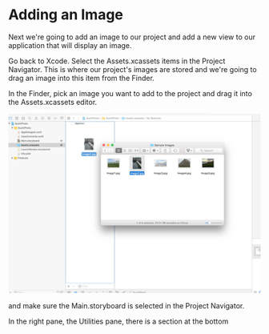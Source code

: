 # Adding an Image

Next we're going to add an image to our project and add a new view to our application that will display an image.

Go back to Xcode. Select the Assets.xcassets items in the Project Navigator. This is where our project's images are stored and we're going to drag an image into this item from the Finder.

In the Finder, pick an image you want to add to the project and drag it into the Assets.xcassets editor.

![](/assets/Sushi11.png)







 and make sure the Main.storyboard is selected in the Project Navigator.

In the right pane, the Utilities pane, there is a section at the bottom

